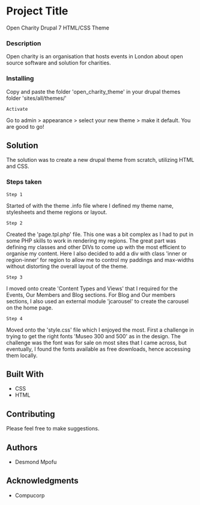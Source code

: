 # Project Title

Open Charity Drupal 7 HTML/CSS Theme

### Description

Open charity is an organisation that hosts events in London about open source software and solution for charities.

### Installing

Copy and paste the folder 'open_charity_theme' in your drupal themes folder 'sites/all/themes/'

```
Activate
```
Go to admin > appearance > select your new theme > make it default. You are good to go!

## Solution

The solution was to create a new drupal theme from scratch, utilizing HTML and CSS.

### Steps taken

```
Step 1
```

Started of with the theme .info file where I defined my theme name, stylesheets and theme regions or layout. 

```
Step 2
```

Created the 'page.tpl.php' file. This one was a bit complex as I had to put in some PHP skills to work in rendering my regions. The great part was defining my classes and other DIVs to come up with the most efficient to organise my content. Here I also decided to add a div with class 'inner or region-inner' for region to allow me to control my paddings and max-widths without distorting the overall layout of the theme.
    
```
Step 3
```

I moved onto create 'Content Types and Views' that I required for the Events, Our Members and Blog sections. For Blog and Our members sections, I also used an external module 'jcarousel' to create the carousel on the home page.

```
Step 4
```

Moved onto the 'style.css' file which I enjoyed the most. First a challenge in trying to get the right fonts 'Museo 300 and 500' as in the design. The challenge was the font was for sale on most sites that I came across, but eventually, I found the fonts available as free downloads, hence accessing them locally.


## Built With

* CSS
* HTML

## Contributing

Please feel free to make suggestions.

## Authors

* Desmond Mpofu

## Acknowledgments

* Compucorp


